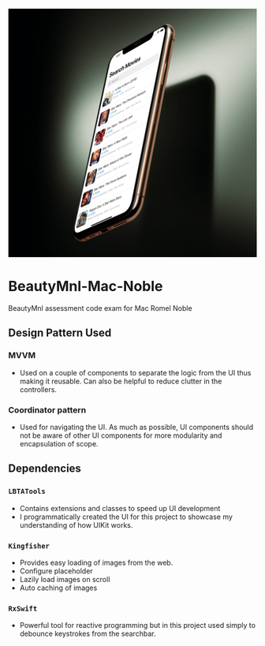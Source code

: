![alt coverphoto](https://github.com/mac-romel-noble/BeautyMNL-Mac-Noble-Search/blob/main/search%20mockup.jpeg)

# BeautyMnl-Mac-Noble
BeautyMnl assessment code exam for Mac Romel Noble

## Design Pattern Used
### MVVM
* Used on a couple of components to separate the logic from the UI thus making it reusable. Can also be helpful to reduce clutter in the controllers.

### Coordinator pattern
* Used for navigating the UI. As much as possible, UI components should not be aware of other UI components for more modularity and encapsulation of scope.

## Dependencies
### `LBTATools`
* Contains extensions and classes to speed up UI development
* I programmatically created the UI for this project to showcase my understanding of how UIKit works.

### `Kingfisher`
* Provides easy loading of images from the web.
* Configure placeholder
* Lazily load images on scroll
* Auto caching of images

### `RxSwift`
* Powerful tool for reactive programming but in this project used simply to debounce keystrokes from the searchbar.
